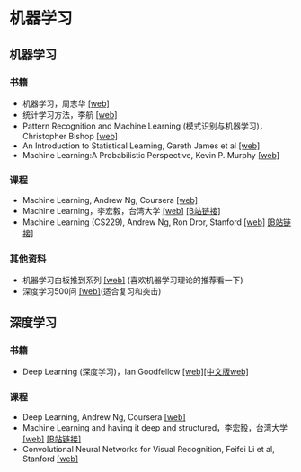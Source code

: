 # 机器学习

## 机器学习
### 书籍
- 机器学习，周志华 [[web]](https://book.douban.com/subject/26708119/)
- 统计学习方法，李航 [[web]](https://book.douban.com/subject/10590856/)
- Pattern Recognition and Machine Learning (模式识别与机器学习)，Christopher Bishop [[web]](http://users.isr.ist.utl.pt/~wurmd/Livros/school/Bishop%20-%20Pattern%20Recognition%20And%20Machine%20Learning%20-%20Springer%20%202006.pdf)
- An Introduction to Statistical Learning, Gareth James et al [[web]](https://www-bcf.usc.edu/~gareth/ISL/ISLR%20First%20Printing.pdf) 
- Machine Learning:A Probabilistic Perspective, Kevin P. Murphy [[web]](https://doc.lagout.org/science/Artificial%20Intelligence/Machine%20learning/Machine%20Learning_%20A%20Probabilistic%20Perspective%20%5BMurphy%202012-08-24%5D.pdf)

### 课程
- Machine Learning, Andrew Ng, Coursera [[web]](https://github.com/exacity/deeplearningbook-chinese)
- Machine Learning，李宏毅，台湾大学 [[web]](http://speech.ee.ntu.edu.tw/~tlkagk/courses.html) [[B站链接]](https://www.bilibili.com/video/av10590361)
- Machine Learning (CS229), Andrew Ng, Ron Dror, Stanford [[web]](http://cs229.stanford.edu/) [[B站链接]](https://www.bilibili.com/video/av14806439?from=search&seid=4469568852306251207)

### 其他资料
- 机器学习白板推到系列 [[web]](https://space.bilibili.com/97068901) (喜欢机器学习理论的推荐看一下)
- 深度学习500问 [[web]](https://github.com/scutan90/DeepLearning-500-questions)(适合复习和突击)

## 深度学习
### 书籍
- Deep Learning (深度学习)，Ian Goodfellow [[web]](https://www.deeplearningbook.org/)[[中文版web]](https://github.com/exacity/deeplearningbook-chinese)

### 课程
- Deep Learning, Andrew Ng, Coursera [[web]](https://www.coursera.org/specializations/deep-learning)
- Machine Learning and having it deep and structured，李宏毅，台湾大学 [[web]](http://speech.ee.ntu.edu.tw/~tlkagk/courses.html) [[B站链接]](https://www.bilibili.com/video/av35757082)
- Convolutional Neural Networks for Visual Recognition, Feifei Li et al, Stanford [[web]](http://vision.stanford.edu/teaching/cs231n/index.html)
